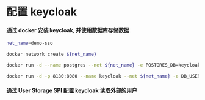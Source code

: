 # 配置 keycloak
#### 通过 docker 安装 keycloak, 并使用数据库存储数据
```bash
net_name=demo-sso

docker network create ${net_name}

docker run -d --name postgres --net ${net_name} -e POSTGRES_DB=keycloak -e POSTGRES_USER=keycloak -e POSTGRES_PASSWORD=password postgres

docker run -d -p 8180:8080 --name keycloak --net ${net_name} -e DB_USER=keycloak -e DB_PASSWORD=password -e KEYCLOAK_USER=admin -e KEYCLOAK_PASSWORD=admin -e DB_VENDOR=postgres -e DB_ADDR=postgres -e DB_PORT=5432 jboss/keycloak:16.1.1
```
#### 通过 User Storage SPI 配置 keycloak 读取外部的用户
